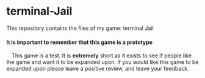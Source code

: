 # terminal-Jail
This repository contains the files of my game: terminal Jail

#### It is important to remember that this game is a prototype
&emsp;This game is a test. It is **extremely** short as it exists to see if people like the game and want it to be expanded upon. If you would like this game to be expanded upon please leave a positive review, and leave your feedback.
